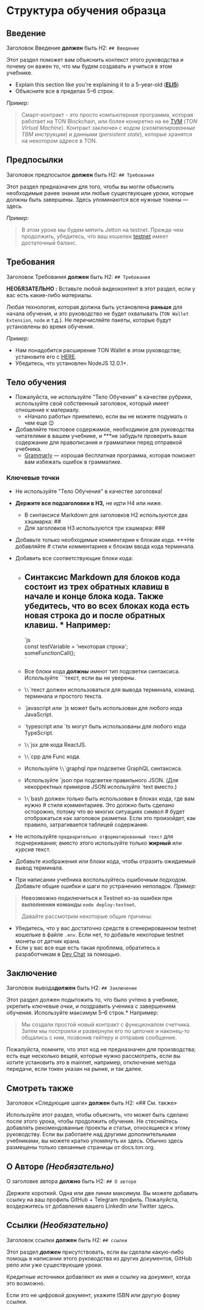# Структура обучения образца

## Введение

Заголовок Введение **должен** быть H2: `## Введение`

Этот раздел поможет вам объяснить контекст этого руководства и почему он важен то, что мы будем создавать и учиться в этом учебнике.

- Explain this section like you're explaining it to a 5-year-old (**[ELI5](https://www.dictionary.com/e/slang/eli5/)**)
- Объясните все в пределах 5–6 строк.

_Пример:_

> Смарт-контракт - это просто компьютерная программа, которая работает на TON Blockchain, или более конкретно на ее [TVM](/v3/documentation/tvm/tvm-overview) (_TON Virtual Machine_). Контракт заключен с кодом (_скомпилированные ТВМ инструкции_) и данными (_persistent state_), которые хранятся на некотором адресе в TON.

## Предпосылки

Заголовок предпосылок **должен** быть H2: `## Требования`

Этот раздел предназначен для того, чтобы вы могли объяснить необходимые ранее знания или любые существующие уроки, которые должны быть завершены. Здесь упоминаются все нужные токены — здесь.

_Пример:_

> В этом уроке мы будем мятить Jetton на testnet. Прежде чем продолжить, убедитесь, что ваш кошелек [testnet](/v3/documentation/smart-contracts/getting-started/testnet) имеет достаточный баланс.

## Требования

Заголовок Требования **должен** быть H2: `## Требования`

**НЕОБЯЗАТЕЛЬНО :** Вставьте любой видеоконтент в этот раздел, если у вас есть какие-либо материалы.

Любая технология, которая должна быть установлена **раньше** для начала обучения, и это руководство не будет охватывать (`TON Wallet Extension`, `node` и т.д.). Не перечисляйте пакеты, которые будут установлены во время обучения.

_Пример:_

- Нам понадобится расширение TON Wallet в этом руководстве; установите его с [HERE](https://chrome.google.com/webstore/detail/ton-wallet/nphplpgoakhhjchkkhmiggakijnkhfnd).
- Убедитесь, что установлен NodeJS 12.0.1+.

## Тело обучения

- Пожалуйста, не используйте "Тело Обучения" в качестве рубрики, используйте свой собственный заголовок, который имеет отношение к материалу.
  - «Начало работы» приемлемо, если вы не можете подумать о чем еще 😉
- Добавляйте текстовое содержимое, необходимое для руководства читателями в вашем учебнике, и \*\*\*не забудьте проверить ваше содержание для правописания и грамматики перед отправкой учебника.
  - [Grammarly](http://grammarly.com) — хорошая бесплатная программа, которая поможет вам избежать ошибок в грамматике.

### Ключевые точки

- Не используйте "Тело Обучения" в качестве заголовка!

- **Держите все подзаголовки в H3,** не идти H4 или ниже.
  - В синтаксисе Markdown для заголовков H2 используются два хэшмарка: ##
  - Для заголовков H3 используются три хэшмарка: ###

- Добавьте только необходимые комментарии к блокам кода. \*\*\*Не добавляйте # стили комментариев к блокам ввода кода терминала.

- Добавить все соответствующие блоки кода:
  - ## Синтаксис Markdown для блоков кода состоит из трех обратных клавиш в начале и конце блока кода.  Также убедитесь, что во всех блоках кода есть новая строка до и после обратных клавиш. \* Например:
    \`js  
          const testVariable = 'некоторая строка';  
          someFunctionCall();  
    \`

  - Все блоки кода _**должны**_ имеют тип подсветки синтаксиса. Используйте \`\`\`текст, если вы не уверены.

  - \\`\`\`текст должен использоваться для вывода терминала, команд терминала и простого текста.

  - \`javascript *или* `js может быть использован для любого кода JavaScript.

  - \`typescript или `ts могут быть использованы для любого кода TypeScript.

  - \\`\`\`jsx для кода ReactJS.

  - \\`\`\`cpp для Func кода.

  - Используйте \\`\`\`graphql при подсветке GraphQL синтаксиса.

  - Используйте \`json при подсветке правильного JSON. (Для некорректных примеров JSON используйте \`text вместо.)

  - \\`\`\`bash должен _только_ быть использован в блоках кода, где вам нужно # стиля комментариев. Это должно быть сделано осторожно, потому что во многих ситуациях символ # будет отображаться как заголовок разметки. Если это произойдет, как правило, затрагивается таблицей содержания.

- Не используйте `предварительно отформатированный текст` для подчеркивания; вместо этого используйте только **жирный** или _курсив_ текст.

- Добавьте изображения или блоки кода, чтобы отразить ожидаемый вывод терминала.

- При написании учебника воспользуйтесь ошибочным подходом. Добавьте общие ошибки и шаги по устранению неполадок. _Пример:_

> **Невозможно подключиться к Testnet из-за ошибки при выполнении команды
> `node deploy:testnet`.**
>
> Давайте рассмотрим некоторые общие причины:

- Убедитесь, что у вас достаточно средств в сгенерированном testnet кошельке в файле `.env`. Если нет, то добавьте некоторые testnet монеты от датчик крана.
- Если у вас все еще есть такая проблема, обратитесь к разработчикам в [Dev Chat](https://t.me/TonDev_eng/) за помощью.

>

## Заключение

Заголовок вывода**должен** быть H2: `## Заключение`

Этот раздел должен подытожить то, что было учтено в учебнике, укрепить ключевые очки, и поздравить ученика с завершением обучения. Используйте максимум 5–6 строк.* Например:

> Мы создали простой новый контракт с функционалом счетчика. Затем мы построили и развернули его по цепочке и наконец-то общались с ним, позвонив гейтеру и отправив сообщение.

Пожалуйста, помните, что этот код не предназначен для производства; есть еще несколько вещей, которые нужно рассмотреть, если вы хотите установить это в mainnet, например, отключение метода передачи, если токен указан на рынке, и так далее.

>

## Смотреть также

Заголовок «Следующие шаги» **должен** быть H2: «## См. также»

Используйте этот раздел, чтобы объяснить, что может быть сделано после этого урока, чтобы продолжить обучение.
Не стесняйтесь добавлять рекомендованные проекты и статьи, относящиеся к этому руководству.
Если вы работаете над другими дополнительными учебниками, вы можете кратко упомянуть их здесь.
Обычно здесь размещены только связанные страницы от docs.ton.org.

## О Авторе _(Необязательно)_

О заголовке автора **должно** быть H2: `## О авторе`

Держите короткий. Одна или две линии максимум. Вы можете добавить ссылку на ваш профиль GitHub + Telegram профиль. Пожалуйста, воздержитесь от добавления вашего LinkedIn или Twitter здесь.

## Ссылки _(Необязательно)_

Заголовок ссылки **должен** быть H2: `## ссылки`

Этот раздел _**должен**_ присутствовать, если вы сделали какую-либо помощь в написании этого руководства из других документов, GitHub репо или уже существующие уроки.

Кредитные источники добавляют их имя и ссылку на документ, когда это возможно.

Если это не цифровой документ, укажите ISBN или другую форму ссылки.
